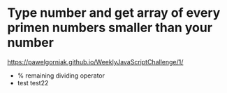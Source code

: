 Type number and get array of every primen numbers smaller than your number
==========================================================================

<https://pawelgorniak.github.io/WeeklyJavaScriptChallenge/1/>
* % remaining dividing operator
* test test22